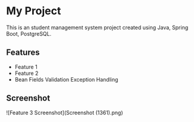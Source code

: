 # My Project

This is an student management system project created using Java, Spring Boot, PostgreSQL.

## Features
- Feature 1
- Feature 2
- Bean Fields Validation Exception Handling

## Screenshot
![Feature 3 Screenshot](Screenshot (1361).png)
